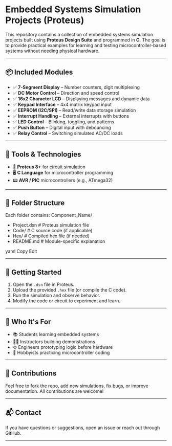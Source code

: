#  Embedded Systems Simulation Projects (Proteus)

This repository contains a collection of embedded systems simulation projects built using **Proteus Design Suite** and programmed in **C**. The goal is to provide practical examples for learning and testing microcontroller-based systems without needing physical hardware.

---

## 📦 Included Modules

- ✅ **7-Segment Display** – Number counters, digit multiplexing
- ✅ **DC Motor Control** – Direction and speed control
- ✅ **16x2 Character LCD** – Displaying messages and dynamic data
- ✅ **Keypad Interface** – 4x4 matrix keypad input
- ✅ **EEPROM (I2C/SPI)** – Read/write data storage simulation
- ✅ **Interrupt Handling** – External interrupts with buttons
- ✅ **LED Control** – Blinking, toggling, and patterns
- ✅ **Push Button** – Digital input with debouncing
- ✅ **Relay Control** – Switching simulated AC/DC loads

---

## 🧰 Tools & Technologies

- 🔧 **Proteus 8+** for circuit simulation
- 🖥️ **C Language** for microcontroller programming
- 📟 **AVR / PIC** microcontrollers (e.g., ATmega32)

---

## 📁 Folder Structure

Each folder contains:
Component_Name/
- Project.dsn # Proteus simulation file
- Code/ # C source code (if applicable)
- Hex/ # Compiled hex file (if needed)
- README.md # Module-specific explanation

yaml
Copy
Edit

---

## 🚀 Getting Started

1. Open the `.dsn` file in Proteus.
2. Upload the provided `.hex` file (or compile the C code).
3. Run the simulation and observe behavior.
4. Modify the code or circuit to experiment and learn.

---

## 🎯 Who It's For

- 📚 Students learning embedded systems
- 🧑‍🏫 Instructors building demonstrations
- ⚙️ Engineers prototyping logic before hardware
- 🧪 Hobbyists practicing microcontroller coding

---

## 🤝 Contributions

Feel free to fork the repo, add new simulations, fix bugs, or improve documentation. All contributions are welcome!

---

## 📬 Contact

If you have questions or suggestions, open an issue or reach out through GitHub.

---
